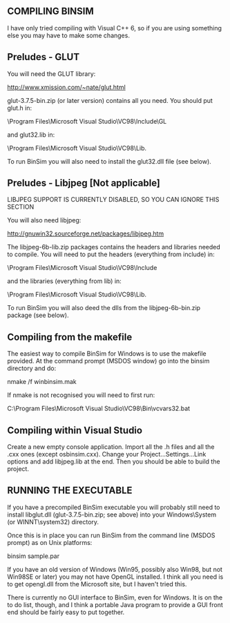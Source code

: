 COMPILING BINSIM
----------------

I have only tried compiling with Visual C++ 6, so if you are using
something else you may have to make some changes.

Preludes - GLUT
---------------

You will need the GLUT library:

http://www.xmission.com/~nate/glut.html

glut-3.7.5-bin.zip (or later version) contains all you need.  You
should put glut.h in:

\Program Files\Microsoft Visual Studio\VC98\Include\GL

and glut32.lib in: 

\Program Files\Microsoft Visual Studio\VC98\Lib.

To run BinSim you will also need to install the glut32.dll file (see below).

Preludes - Libjpeg [Not applicable]
-----------------------------------

LIBJPEG SUPPORT IS CURRENTLY DISABLED, SO YOU CAN IGNORE THIS SECTION

You will also need libjpeg:

http://gnuwin32.sourceforge.net/packages/libjpeg.htm  

The libjpeg-6b-lib.zip packages contains the headers and libraries
needed to compile.  You will need to put the headers (everything from
include) in:

\Program Files\Microsoft Visual Studio\VC98\Include

and the libraries (everything from lib) in: 

\Program Files\Microsoft Visual Studio\VC98\Lib.

To run BinSim you will also deed the dlls from the libjpeg-6b-bin.zip
package (see below).

Compiling from the makefile
---------------------------

The easiest way to compile BinSim for Windows is to use the makefile
provided.  At the command prompt (MSDOS window) go into the binsim
directory and do:

nmake /f winbinsim.mak

If nmake is not recognised you will need to first run: 

C:\Program Files\Microsoft Visual Studio\VC98\Bin\vcvars32.bat

Compiling within Visual Studio
------------------------------

Create a new empty console application.  Import all the .h files and
all the .cxx ones (except osbinsim.cxx).  Change your
Project...Settings...Link options and add libjpeg.lib at the end.
Then you should be able to build the project.

RUNNING THE EXECUTABLE
----------------------

If you have a precompiled BinSim executable you will probably still
need to install libglut.dll (glut-3.7.5-bin.zip; see above) into your
Windows\System (or WINNT\system32) directory.

Once this is in place you can run BinSim from the command line
(MSDOS prompt) as on Unix platforms:

binsim sample.par

If you have an old version of Windows (Win95, possibly also Win98, but
not Win98SE or later) you may not have OpenGL installed.  I think all
you need is to get opengl.dll from the Microsoft site, but I haven't
tried this.

There is currently no GUI interface to BinSim, even for Windows.  It
is on the to do list, though, and I think a portable Java program to
provide a GUI front end should be fairly easy to put together. 
